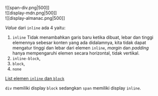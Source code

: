 ![[span-div.png|500]]  
![[display-mdn.png|500]]  
![[display-almanac.png|500]]

*Value* dari `inline` ada 4 yaitu:
1. `inline`
		Tidak menambahkan garis baru ketika dibuat, lebar dan tinggi elemennya sebesar konten yang ada didalamnya, kita tidak dapat mengatur tinggi dan lebar dari elemen `inline`, *margin* dan *padding* hanya mempengaruhi elemen secara horizontal, tidak vertikal.
1. `inline-block`, 
2. `block`, 
3. `none`

[List elemen `inline` dan `block`](https://www.w3schools.com/html/html_blocks.asp)

`div` memiliki display `block` sedangkan `span` memiliki display `inline`.
